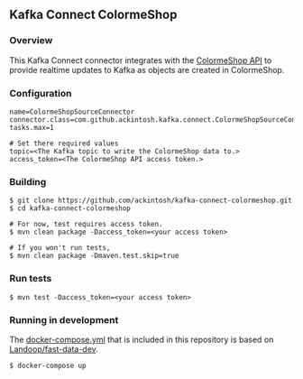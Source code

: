 ## Kafka Connect ColormeShop

### Overview

This Kafka Connect connector integrates with the [ColormeShop API](https://shop-pro.jp/func/api/) to provide realtime updates to Kafka as objects are created in ColormeShop.

### Configuration

```
name=ColormeShopSourceConnector
connector.class=com.github.ackintosh.kafka.connect.ColormeShopSourceConnector
tasks.max=1

# Set there required values
topic=<The Kafka topic to write the ColormeShop data to.>
access_token=<The ColormeShop API access token.>
```

### Building

```
$ git clone https://github.com/ackintosh/kafka-connect-colormeshop.git
$ cd kafka-connect-colormeshop

# For now, test requires access token.
$ mvn clean package -Daccess_token=<your access token>

# If you won't run tests, 
$ mvn clean package -Dmaven.test.skip=true
```

### Run tests

```
$ mvn test -Daccess_token=<your access token>
```

### Running in development

The [docker-compose.yml](docker-compose.yml) that is included in this repository is based on [Landoop/fast-data-dev](https://github.com/Landoop/fast-data-dev).

```
$ docker-compose up
```

